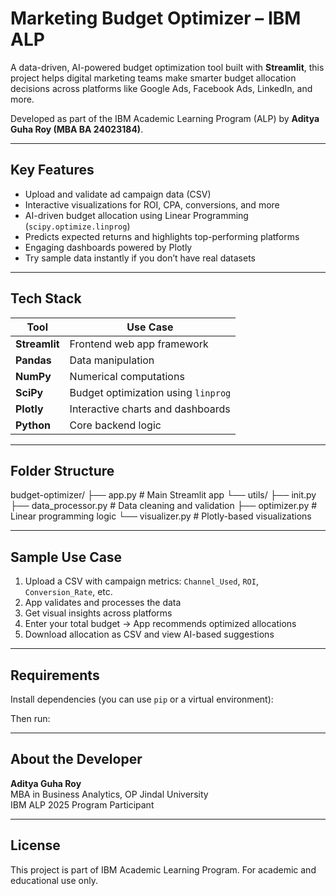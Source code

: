 # Marketing Budget Optimizer – IBM ALP

A data-driven, AI-powered budget optimization tool built with **Streamlit**, this project helps digital marketing teams make smarter budget allocation decisions across platforms like Google Ads, Facebook Ads, LinkedIn, and more.

Developed as part of the IBM Academic Learning Program (ALP) by **Aditya Guha Roy (MBA BA 24023184)**.

---

## Key Features

-  Upload and validate ad campaign data (CSV)
-  Interactive visualizations for ROI, CPA, conversions, and more
-  AI-driven budget allocation using Linear Programming (`scipy.optimize.linprog`)
-  Predicts expected returns and highlights top-performing platforms
-  Engaging dashboards powered by Plotly
-  Try sample data instantly if you don’t have real datasets

---

##  Tech Stack

| Tool           | Use Case                             |
|----------------|--------------------------------------|
| **Streamlit**  | Frontend web app framework           |
| **Pandas**     | Data manipulation                    |
| **NumPy**      | Numerical computations               |
| **SciPy**      | Budget optimization using `linprog` |
| **Plotly**     | Interactive charts and dashboards    |
| **Python**     | Core backend logic                   |

---

##  Folder Structure

budget-optimizer/
├── app.py # Main Streamlit app
└── utils/
├── init.py
├── data_processor.py # Data cleaning and validation
├── optimizer.py # Linear programming logic
└── visualizer.py # Plotly-based visualizations


---

##  Sample Use Case

1. Upload a CSV with campaign metrics: `Channel_Used`, `ROI`, `Conversion_Rate`, etc.
2. App validates and processes the data
3. Get visual insights across platforms
4. Enter your total budget → App recommends optimized allocations
5. Download allocation as CSV and view AI-based suggestions

---

##  Requirements

Install dependencies (you can use `pip` or a virtual environment):


Then run:


---

##  About the Developer

**Aditya Guha Roy**  
MBA in Business Analytics, OP Jindal University  
IBM ALP 2025 Program Participant

---

##  License

This project is part of IBM Academic Learning Program. For academic and educational use only.
